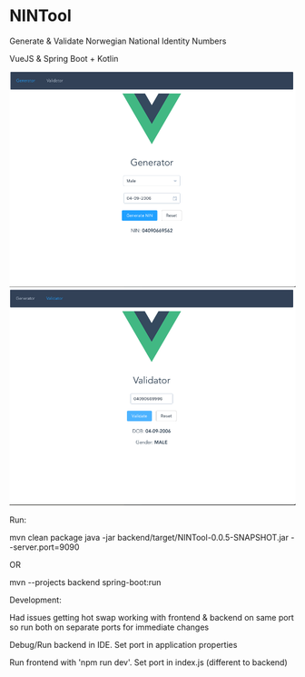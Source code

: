 # NINTool
Generate &amp; Validate Norwegian National Identity Numbers

VueJS & Spring Boot + Kotlin

![Alt text](screenshots/generator.png?raw=true "Optional Title")
![Alt text](screenshots/validator.png?raw=true "Optional Title")

Run:

mvn clean package
java -jar backend/target/NINTool-0.0.5-SNAPSHOT.jar --server.port=9090

OR

mvn --projects backend spring-boot:run

Development:

Had issues getting hot swap working with frontend & backend on same port
so run both on separate ports for immediate changes

Debug/Run backend in IDE. Set port in application properties

Run frontend with 'npm run dev'. Set port in index.js (different to backend)
